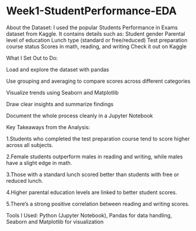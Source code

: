 # Week1-StudentPerformance-EDA
About the Dataset:
I used the popular Students Performance in Exams dataset from Kaggle. It contains details such as:
Student gender
Parental level of education
Lunch type (standard or free/reduced)
Test preparation course status
Scores in math, reading, and writing
Check it out on Kaggle

What I Set Out to Do:

Load and explore the dataset with pandas

Use grouping and averaging to compare scores across different categories

Visualize trends using Seaborn and Matplotlib

Draw clear insights and summarize findings

Document the whole process cleanly in a Jupyter Notebook

Key Takeaways from the Analysis:

1.Students who completed the test preparation course tend to score higher across all subjects.

2.Female students outperform males in reading and writing, while males have a slight edge in math.

3.Those with a standard lunch scored better than students with free or reduced lunch.

4.Higher parental education levels are linked to better student scores.

5.There’s a strong positive correlation between reading and writing scores.

Tools I Used:
Python (Jupyter Notebook), 
Pandas for data handling,
Seaborn and Matplotlib for visualization


